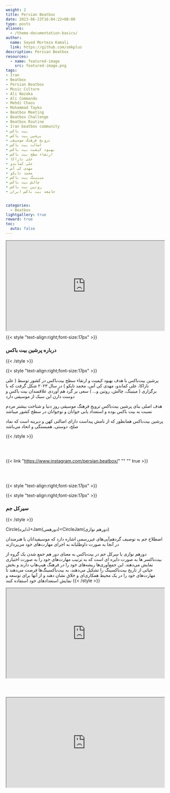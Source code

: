 ```yaml
---
weight: 2
title: Persian Beatbox
date: 2023-06-23T16:04:22+08:00
type: posts
aliases:
  - /theme-documentation-basics/
author:
  name: Seyed Morteza Kamali
  link: https://github.com/smkplus
description: Persian Beatbox
resources:
  - name: featured-image
    src: featured-image.png
tags:
- Iran
- Beatbox
- Persian Beatbox
- Music Culture
- Ali Nazaka
- Ali Commando
- Mehdi Chaos
- Mohammad Tayko
- Beatbox Meeting
- Beatbox Challenge
- Beatbox Routine
- Iran beatbox community
- بیت باکس
- پرشین بیت باکس
- ترویج فرهنگ موسیقی
- اصالت بیت باکس
- بهبود کیفیت بیت باکس
- ارتقاء سطح بیت باکس
- علی نازاکا
- علی کماندو
- مهدی کی آس
- محمد تایکو
- میتینگ بیت باکس
- چالش بیت باکس
- روتین بیت باکس
- جامعه بیت باکس ایران

  
categories:
  - Beatbox
lightgallery: true
reward: true
toc:
  auto: false
---
```


<style>.h_iframe-aparat_embed_frame{position:relative;}.h_iframe-aparat_embed_frame .ratio{display:block;width:100%;height:auto;}.h_iframe-aparat_embed_frame iframe{position:absolute;top:0;left:0;width:100%;height:100%;}</style><div class="h_iframe-aparat_embed_frame"><span style="display: block;padding-top: 57%"></span><iframe src="https://www.aparat.com/video/video/embed/videohash/sXFjD/vt/frame"  allowFullScreen="true" webkitallowfullscreen="true" mozallowfullscreen="true"></iframe></div>

{{< style "text-align:right;font-size:17px" >}}

<h3> درباره پرشین بیت باکس </h3>


{{< /style >}}

{{< style "text-align:right;font-size:17px" >}}



پرشین بیت‌باکس با هدف بهبود کیفیت و ارتقاء سطح  بیت‌باکس در کشور توسط ( علی نازاکا، علی کماندو، مهدی کی آس، محمد تایکو ) در سال ۲۰۲۳ شکل گرفت
که با برگزاری ( میتینگ، چالش، روتین و... ) سعی بر گرد هم آوردی علاقمندان بیت باکس و دوست دارن این سبک از موسیقی دارد

هدف اصلی بنای پرشین بیت‌باکس ترویج فرهنگ موسیقی روز دنیا و شناخت بیشتر مردم نسبت به بیت باکس بوده و استعداد یابی جوانان و نوجوانان در سطح کشور میباشد

پرشین بیت‌باکس همانطور که از نامش پیداست دارای اصالتی کهن و دیرینه است که نماد صلح، دوستی، همبستگی و اتحاد می‌باشد 


{{< /style >}}



<br></br>

{{< link "https://www.instagram.com/persian.beatbox/" "" "" true >}}

<br></br>



{{< style "text-align:right;font-size:17px" >}}

{{< style "text-align:right;font-size:17px" >}}

<h3> سیرکل جم </h3>


{{< /style >}}

Circle(دایره)+Jam(دورهمی)=CircleJam(دورهم نوازی)

اصطلاح جم به توصیف گردهم‌آیی‌های غیررسمی اشاره دارد که موسیقیدانان یا هنرمندان در آنجا به صورت داوطلبانه به اجرای مهارت‌های خود می‌پردازند

دورهم‌ نوازی یا سِرکل جم در بیت‌باکس به معنای دور هم جمع شدن یک گروه از بیت‌باکسر ها به صورت دایره ای است که به ترتیب مهارت‌های خود را به صورت اختیاری نمایش می‌دهند. این جمع‌آوری‌ها ریشه‌های خود را در فرهنگ هیپ‌هاپ دارند و بخش حیاتی از تاریخ بیت‌باکسینگ را تشکیل می‌دهند، به بیت‌باکسینگ‌ها فرصت می‌دهند تا مهارت‌های خود را در یک محیط همکاری‌ای و خلاق نشان دهند و از آنها برای توسعه و نمایش استعدادهای خود استفاده کنند
{{< /style >}}


<style>.h_iframe-aparat_embed_frame{position:relative;}.h_iframe-aparat_embed_frame .ratio{display:block;width:100%;height:auto;}.h_iframe-aparat_embed_frame iframe{position:absolute;top:0;left:0;width:100%;height:100%;}</style><div class="h_iframe-aparat_embed_frame"><span style="display: block;padding-top: 57%"></span><iframe src="https://www.aparat.com/video/video/embed/videohash/TQbEm/vt/frame"  allowFullScreen="true" webkitallowfullscreen="true" mozallowfullscreen="true"></iframe></div>

<br></br>

<style>.h_iframe-aparat_embed_frame{position:relative;}.h_iframe-aparat_embed_frame .ratio{display:block;width:100%;height:auto;}.h_iframe-aparat_embed_frame iframe{position:absolute;top:0;left:0;width:100%;height:100%;}</style><div class="h_iframe-aparat_embed_frame"><span style="display: block;padding-top: 57%"></span><iframe src="https://www.aparat.com/video/video/embed/videohash/CQO5U/vt/frame"  allowFullScreen="true" webkitallowfullscreen="true" mozallowfullscreen="true"></iframe></div>
